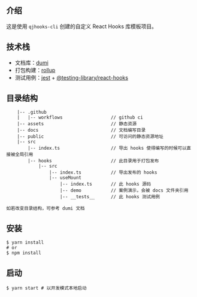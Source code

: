 ## 介绍

这是使用 `qjhooks-cli` 创建的自定义 React Hooks 库模板项目。

## 技术栈

- 文档库：[dumi](https://d.umijs.org/)
- 打包构建：[rollup](https://rollupjs.org/)
- 测试用例：[jest](https://jestjs.io/) + [@testing-library/react-hooks](https://react-hooks-testing-library.com/)

## 目录结构

```
    |-- .github
    |   |-- workflows                  // github ci
    |-- assets                         // 静态资源
    |-- docs                           // 文档编写目录
    |-- public                         // 可访问的静态资源地址
    |-- src
        |-- index.ts                   // 导出 hooks 使得编写的时候可以直接被全局引用
        |-- hooks                      // 此目录用于打包发布
            |-- src
                |-- index.ts           // 导出发布的 hooks
                |-- useMount
                    |-- index.ts       // 此 hooks 源码
                    |-- demo           // 案例演示，会被 docs 文件夹引用
                    |-- __tests__      // 此 hooks 测试用例

```

`如若改变目录结构，可参考 dumi 文档`

## 安装

```shell
$ yarn install
# or
$ npm install
```

## 启动

```shell
$ yarn start # 以开发模式本地启动
```
